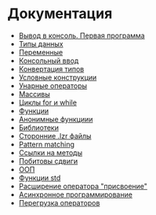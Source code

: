 # Документация

- [Вывод в консоль. Первая программа](#out)
- [Типы данных](#types)
- [Переменные](#vars)
- [Консольный ввод](#input)
- [Конвертация типов](#convert)
- [Условные конструкции](#cond)
- [Унарные операторы](#unary)
- [Массивы](#array)
- [Циклы for и while](#loops)
- [Функции](#func)
- [Анонимные функциии]()
- [Библиотеки](#libs)
- [Сторонние .lzr файлы](#files)
- [Pattern matching](#patter)
- [Ссылки на методы](#links)
- [Побитовы сдвиги]()
- [ООП](#oop)
- [Функции std](#std)
- [Расширение оператора "присвоение"](#assigment)
- [Асинхронное программирование](#sync)
- [Перегрузка операторов](#op-overloading)


    